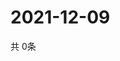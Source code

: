 # 2021-12-09
  共 0条

  <!-- BEGIN -->
  <!-- 最后更新时间Thu Dec 09 2021 09:04:23 GMT+0000 (Coordinated Universal Time) -->
  
  <!-- END -->
  
  